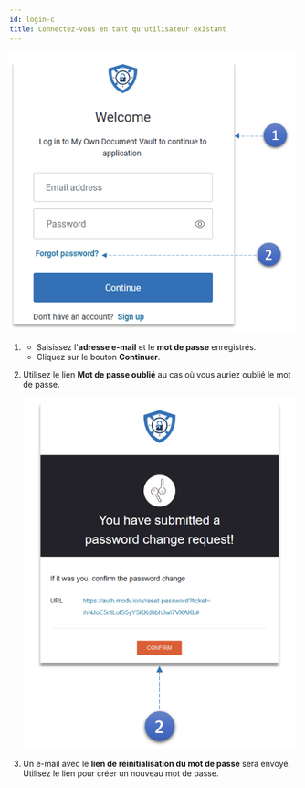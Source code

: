 ```yaml
---
id: login-c
title: Connectez-vous en tant qu'utilisateur existant
---
```


![existing_user](../static/img/existing_user.png)

1.  - Saisissez l'**adresse e-mail** et le **mot de passe** enregistrés.
    - Cliquez sur le bouton **Continuer**.

2.  Utilisez le lien **Mot de passe oublié** au cas où vous auriez oublié le mot de passe.

    ![pwd_reset](../static/img/pwd_reset_confirm.png)

3.  Un e-mail avec le **lien de réinitialisation du mot de passe** sera envoyé. Utilisez le lien pour créer un nouveau mot de passe.
